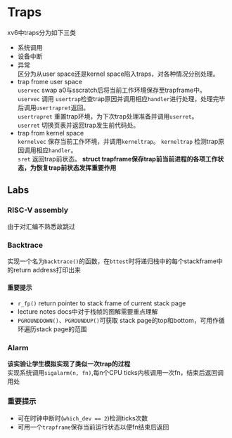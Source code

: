 # Traps #
xv6中traps分为如下三类  
- 系统调用  
- 设备中断  
- 异常  
区分为从user space还是kernel space陷入traps，对各种情况分别处理。  
- trap frome user space  
`uservec` swap a0与sscratch后将当前工作环境保存至trapframe中。  
`uservec` 调用 `usertrap`检查trap原因并调用相应`handler`进行处理，处理完毕后调用`usertrapret`返回。  
`usertrapret` 重置trap环境，为下次trap处理准备并调用`userret`。  
`userret` 切换页表并返回trap发生前代码处。  
- trap from kernel space  
`kernelvec` 保存当前工作环境，并调用`kerneltrap`。
`kerneltrap` 检测trap原因调用相应`handler`。  
`sret` 返回trap前状态。
**struct trapframe保存trap前当前进程的各项工作状态，为恢复trap前状态发挥重要作用**  
## Labs ##
### RISC-V assembly ###
由于对汇编不熟悉故跳过  
### Backtrace ###  
实现一个名为`backtrace()`的函数，在`bttest`时将递归栈中的每个stackframe中的return address打印出来  
#### 重要提示 ####  
- `r_fp()` return pointer to stack frame of current stack page  
- lecture notes docs中对于栈帧的图解需要重点理解  
- `PGROUNDDOWN()`、`PGROUNDUP()`可获取 stack page的top和bottom，可用作循环遍历stack page的范围  
### Alarm ###  
**该实验让学生模拟实现了类似一次trap的过程**  
实现系统调用`sigalarm(n, fn)`,每n个CPU ticks内核调用一次fn，结束后返回调用处  
### 重要提示 ###  
- 可在时钟中断时(`which_dev == 2`)检测ticks次数  
- 可用一个`trapframe`保存当前运行状态以便fn结束后返回
